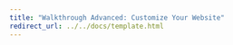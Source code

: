 ```yaml
---
title: "Walkthrough Advanced: Customize Your Website"
redirect_url: ../../docs/template.html
---
```

